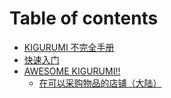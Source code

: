# Table of contents

* [KIGURUMI 不完全手册](README.md)
* [快速入门](get-start.md)
* [AWESOME KIGURUMI!!](old\_content/README.md)
  * [在可以采购物品的店铺（大陆）](old\_content/SHOP.md)
